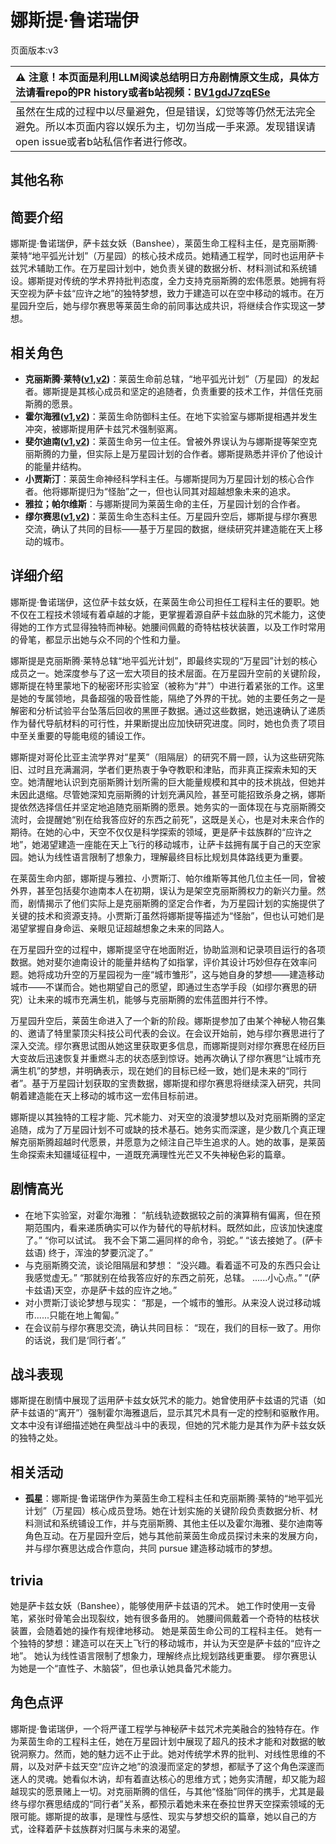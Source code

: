 # 娜斯提·鲁诺瑞伊
页面版本:v3
 

| :warning: 注意！本页面是利用LLM阅读总结明日方舟剧情原文生成，具体方法请看repo的PR history或者b站视频：[BV1gdJ7zqESe](https://www.bilibili.com/video/BV1gdJ7zqESe/)         |
|:----------------------------|
| 虽然在生成的过程中以尽量避免，但是错误，幻觉等等仍然无法完全避免。所以本页面内容以娱乐为主，切勿当成一手来源。发现错误请open issue或者b站私信作者进行修改。|



## 其他名称

## 简要介绍
娜斯提·鲁诺瑞伊，萨卡兹女妖（Banshee），莱茵生命工程科主任，是克丽斯腾·莱特“地平弧光计划”（万星园）的核心技术成员。她精通工程学，同时也运用萨卡兹咒术辅助工作。在万星园计划中，她负责关键的数据分析、材料测试和系统铺设。娜斯提对传统的学术界持批判态度，全力支持克丽斯腾的宏伟愿景。她拥有将天空视为萨卡兹“应许之地”的独特梦想，致力于建造可以在空中移动的城市。在万星园升空后，她与缪尔赛思等莱茵生命的前同事达成共识，将继续合作实现这一梦想。
## 相关角色
-   **克丽斯腾·莱特([v1](../chars/extended_char_336509.md),[v2](extended_char_336509.md))**：莱茵生命前总辖，“地平弧光计划”（万星园）的发起者。娜斯提是其核心成员和坚定的追随者，负责重要的技术工作，并信任克丽斯腾的愿景。
-   **霍尔海雅([v1](../chars/char_4027_heyak.md),[v2](char_4027_heyak.md))**：莱茵生命防御科主任。在地下实验室与娜斯提相遇并发生冲突，被娜斯提用萨卡兹咒术强制驱离。
-   **斐尔迪南([v1](../chars/extended_char_fei_er_di_nan.md),[v2](extended_char_fei_er_di_nan.md))**：莱茵生命另一位主任。曾被外界误认为与娜斯提等架空克丽斯腾的力量，但实际上是万星园计划的合作者。娜斯提熟悉并评价了他设计的能量井结构。
-   **小贾斯汀**：莱茵生命神经科学科主任。与娜斯提同为万星园计划的核心合作者。他将娜斯提归为“怪胎”之一，但也认同其对超越想象未来的追求。
-   **雅拉；帕尔维斯**：与娜斯提同为莱茵生命的主任，万星园计划的合作者。
-   **缪尔赛思([v1](../chars/char_249_mlyss.md),[v2](char_249_mlyss.md))**：莱茵生命生态科主任。万星园升空后，娜斯提与缪尔赛思交流，确认了共同的目标——基于万星园的数据，继续研究并建造能在天上移动的城市。
## 详细介绍
娜斯提·鲁诺瑞伊，这位萨卡兹女妖，在莱茵生命公司担任工程科主任的要职。她不仅在工程技术领域有着卓越的才能，更掌握着源自萨卡兹血脉的咒术能力，这使得她的工作方式显得独特而神秘。她腰间佩戴的奇特枯枝状装置，以及工作时常用的骨笔，都显示出她与众不同的个性和力量。

娜斯提是克丽斯腾·莱特总辖“地平弧光计划”，即最终实现的“万星园”计划的核心成员之一。她深度参与了这一宏大项目的技术层面。在万星园升空前的关键阶段，娜斯提在特里蒙地下的秘密环形实验室（被称为“井”）中进行着紧张的工作。这里是她的专属领地，具备超强的吸音性能，隔绝了外界的干扰。她的主要任务之一是解密和分析试验平台坠落后回收的黑匣子数据。通过这些数据，她迅速确认了递质作为替代导航材料的可行性，并果断提出应加快研究进度。同时，她也负责了项目中至关重要的导能电缆的铺设工作。

娜斯提对哥伦比亚主流学界对“星荚”（阻隔层）的研究不屑一顾，认为这些研究陈旧、过时且充满漏洞，学者们更热衷于争夺教职和津贴，而非真正探索未知的天空。她清醒地认识到克丽斯腾计划所需的巨大能量规模和其中的技术挑战，但她并未因此退缩。尽管她深知克丽斯腾的计划充满风险，甚至可能招致杀身之祸，娜斯提依然选择信任并坚定地追随克丽斯腾的愿景。她务实的一面体现在与克丽斯腾交流时，会提醒她“别在给我答应好的东西之前死”，这既是关心，也是对未来合作的期待。在她的心中，天空不仅仅是科学探索的领域，更是萨卡兹族群的“应许之地”，她渴望建造一座能在天上飞行的移动城市，让萨卡兹拥有属于自己的天空家园。她认为线性语言限制了想象力，理解最终目标比规划具体路线更为重要。

在莱茵生命内部，娜斯提与雅拉、小贾斯汀、帕尔维斯等其他几位主任一同，曾被外界，甚至包括斐尔迪南本人在初期，误认为是架空克丽斯腾权力的新兴力量。然而，剧情揭示了他们实际上是克丽斯腾的坚定合作者，为万星园计划的实施提供了关键的技术和资源支持。小贾斯汀虽然将娜斯提等描述为“怪胎”，但也认可她们是渴望掌握自身命运、亲眼见证超越想象之未来的同路人。

在万星园升空的过程中，娜斯提坚守在地面附近，协助监测和记录项目运行的各项数据。她对斐尔迪南设计的能量井结构了如指掌，评价其设计巧妙但存在效率问题。她将成功升空的万星园视为一座“城市雏形”，这与她自身的梦想——建造移动城市——不谋而合。她也期望自己的愿望，即通过生态学手段（如缪尔赛思的研究）让未来的城市充满生机，能够与克丽斯腾的宏伟蓝图并行不悖。

万星园升空后，莱茵生命进入了一个新的阶段。娜斯提参加了由某个神秘人物召集的、邀请了特里蒙顶尖科技公司代表的会议。在会议开始前，她与缪尔赛思进行了深入交流。缪尔赛思试图从她这里获取更多信息，而娜斯提则对缪尔赛思在经历巨大变故后迅速恢复并重燃斗志的状态感到惊讶。她再次确认了缪尔赛思“让城市充满生机”的梦想，并明确表示，现在她们的目标已经一致，她们是未来的“同行者”。基于万星园计划获取的宝贵数据，娜斯提和缪尔赛思将继续深入研究，共同朝着建造能在天上移动的城市这一宏伟目标前进。

娜斯提以其独特的工程才能、咒术能力、对天空的浪漫梦想以及对克丽斯腾的坚定追随，成为了万星园计划不可或缺的技术基石。她务实而深邃，是少数几个真正理解克丽斯腾超越时代愿景，并愿意为之倾注自己毕生追求的人。她的故事，是莱茵生命探索未知疆域征程中，一道既充满理性光芒又不失神秘色彩的篇章。
## 剧情高光
- 在地下实验室，对霍尔海雅：
  “航线轨迹数据较之前的演算稍有偏离，但在预期范围内，看来递质确实可以作为替代的导航材料。既然如此，应该加快速度了。”
  “你可以试试。 我不会下第二遍同样的命令，羽蛇。”
  “该去接她了。(萨卡兹语) 终于，浑浊的梦要沉淀了。”
- 与克丽斯腾交流，谈论阻隔层和梦想：
  “没兴趣。看着遥不可及的东西只会让我感觉虚无。”
  “那就别在给我答应好的东西之前死，总辖。 ......小心点。”
  “(萨卡兹语)天空，亦是萨卡兹的应许之地。”
- 对小贾斯汀谈论梦想与现实：
  “那是，一个城市的雏形。从来没人说过移动城市......只能在地上匍匐。”
- 在会议前与缪尔赛思交流，确认共同目标：
  “现在，我们的目标一致了。用你的话说，我们是‘同行者’。”
## 战斗表现
娜斯提在剧情中展现了运用萨卡兹女妖咒术的能力。她曾使用萨卡兹语的咒语（如萨卡兹语的“离开”）强制霍尔海雅退后，显示其咒术具有一定的控制和驱散作用。文本中没有详细描述她在典型战斗中的表现，但她的咒术能力是其作为萨卡兹女妖的独特之处。
## 相关活动
-   **孤星**：娜斯提·鲁诺瑞伊作为莱茵生命工程科主任和克丽斯腾·莱特的“地平弧光计划”（万星园）核心成员登场。她在计划实施的关键阶段负责数据分析、材料测试和系统铺设工作，并与克丽斯腾、其他主任以及霍尔海雅、斐尔迪南等角色互动。在万星园升空后，她与其他前莱茵生命成员探讨未来的发展方向，并与缪尔赛思达成合作意向，共同 pursue 建造移动城市的梦想。
## trivia
她是萨卡兹女妖（Banshee），能够使用萨卡兹语的咒术。
她工作时使用一支骨笔，紧张时骨笔会出现裂纹，她有很多备用的。
她腰间佩戴着一个奇特的枯枝状装置，会随着她的操作有规律地移动。
她是莱茵生命公司的工程科主任。
她有一个独特的梦想：建造可以在天上飞行的移动城市，并认为天空是萨卡兹的“应许之地”。
她认为线性语言限制了想象力，理解终点比规划路线更重要。
缪尔赛思认为她是一个“直性子、木脑袋”，但也承认她具备咒术能力。
## 角色点评
娜斯提·鲁诺瑞伊，一个将严谨工程学与神秘萨卡兹咒术完美融合的独特存在。作为莱茵生命的工程科主任，她在万星园计划中展现了超凡的技术才能和对数据的敏锐洞察力。然而，她的魅力远不止于此。她对传统学术界的批判、对线性思维的不屑，以及对萨卡兹天空“应许之地”的浪漫而坚定的梦想，都赋予了这个角色深邃而迷人的灵魂。她看似木讷，却有着直达核心的思维方式；她务实清醒，却又能为超越现实的愿景赌上一切。对克丽斯腾的信任，与其他“怪胎”同伴的携手，尤其是最终与缪尔赛思结成的“同行者”关系，都预示着她未来在泰拉世界天空探索领域的无限可能。娜斯提的故事，是理性与感性、现实与梦想交织的篇章，她以自己的方式，诠释着萨卡兹族群对归属与未来的渴望。